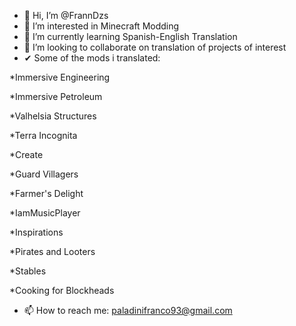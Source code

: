 - 👋 Hi, I’m @FrannDzs
- 👀 I’m interested in Minecraft Modding
- 🌱 I’m currently learning Spanish-English Translation
- 💞️ I’m looking to collaborate on translation of projects of interest
- ✔  Some of the mods i translated:

*Immersive Engineering

*Immersive Petroleum

*Valhelsia Structures

*Terra Incognita

*Create

*Guard Villagers

*Farmer's Delight

*IamMusicPlayer

*Inspirations

*Pirates and Looters

*Stables

*Cooking for Blockheads

- 📫 How to reach me: paladinifranco93@gmail.com

<!---
FrannDzs/FrannDzs is a ✨ special ✨ repository because its `README.md` (this file) appears on your GitHub profile.
You can click the Preview link to take a look at your changes.
--->
